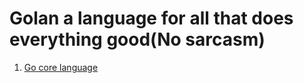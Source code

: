 # Golan a language for all that does everything good(No sarcasm)

1. [Go core language](CoreGoIndex.md)